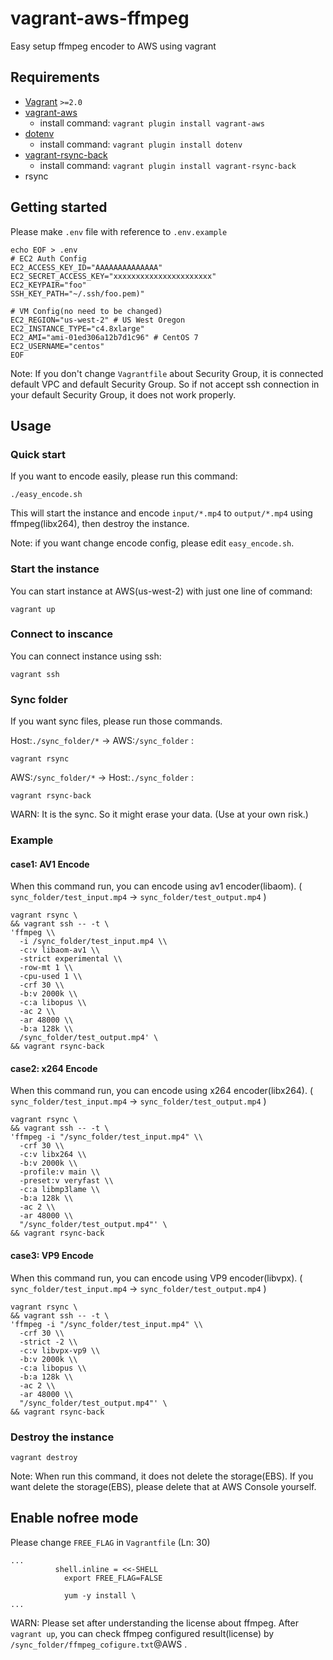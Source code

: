 # vagrant-aws-ffmpeg
Easy setup ffmpeg encoder to AWS using vagrant

## Requirements
- [Vagrant](https://www.vagrantup.com/) `>=2.0`
- [vagrant-aws](https://github.com/mitchellh/vagrant-aws)
  - install command: `vagrant plugin install vagrant-aws`
- [dotenv](https://github.com/bkeepers/dotenv)
  - install command: `vagrant plugin install dotenv`
- [vagrant-rsync-back](https://github.com/smerrill/vagrant-rsync-back)
  - install command: `vagrant plugin install vagrant-rsync-back`
- rsync

## Getting started
Please make `.env` file with reference to `.env.example`

```
echo EOF > .env
# EC2 Auth Config
EC2_ACCESS_KEY_ID="AAAAAAAAAAAAAA"
EC2_SECRET_ACCESS_KEY="xxxxxxxxxxxxxxxxxxxxxx"
EC2_KEYPAIR="foo"
SSH_KEY_PATH="~/.ssh/foo.pem)"

# VM Config(no need to be changed)
EC2_REGION="us-west-2" # US West Oregon
EC2_INSTANCE_TYPE="c4.8xlarge"
EC2_AMI="ami-01ed306a12b7d1c96" # CentOS 7
EC2_USERNAME="centos"
EOF
```

Note:
If you don't change `Vagrantfile` about Security Group, it is connected default VPC and default Security Group.
So if not accept ssh connection in your default Security Group, it does not work properly.


## Usage
### Quick start
If you want to encode easily, please run this command:

```
./easy_encode.sh
```

This will start the instance and encode `input/*.mp4` to `output/*.mp4` using ffmpeg(libx264), then destroy the instance.

Note: if you want change encode config, please edit `easy_encode.sh`.

### Start the instance
You can start instance at AWS(us-west-2) with just one line of command:
```
vagrant up
```

### Connect to inscance
You can connect instance using ssh:
```
vagrant ssh
```

### Sync folder
If you want sync files, please run those commands.

Host:`./sync_folder/*` -> AWS:`/sync_folder` :
```
vagrant rsync
```

AWS:`/sync_folder/*` -> Host:`./sync_folder` :
```
vagrant rsync-back
```

WARN: It is the sync. So it might erase your data. (Use at your own risk.)

### Example
#### case1: AV1 Encode
When this command run, you can encode using av1 encoder(libaom).
( `sync_folder/test_input.mp4` -> `sync_folder/test_output.mp4` )

```
vagrant rsync \
&& vagrant ssh -- -t \
'ffmpeg \\
  -i /sync_folder/test_input.mp4 \\
  -c:v libaom-av1 \\
  -strict experimental \\
  -row-mt 1 \\
  -cpu-used 1 \\
  -crf 30 \\
  -b:v 2000k \\
  -c:a libopus \\
  -ac 2 \\
  -ar 48000 \\
  -b:a 128k \\
  /sync_folder/test_output.mp4' \
&& vagrant rsync-back
```

#### case2: x264 Encode

When this command run, you can encode using x264 encoder(libx264).
( `sync_folder/test_input.mp4` -> `sync_folder/test_output.mp4` )

```
vagrant rsync \
&& vagrant ssh -- -t \
'ffmpeg -i "/sync_folder/test_input.mp4" \\
  -crf 30 \\
  -c:v libx264 \\
  -b:v 2000k \\
  -profile:v main \\
  -preset:v veryfast \\
  -c:a libmp3lame \\
  -b:a 128k \\
  -ac 2 \\
  -ar 48000 \\
  "/sync_folder/test_output.mp4"' \
&& vagrant rsync-back
```

#### case3: VP9 Encode

When this command run, you can encode using VP9 encoder(libvpx).
( `sync_folder/test_input.mp4` -> `sync_folder/test_output.mp4` )

```
vagrant rsync \
&& vagrant ssh -- -t \
'ffmpeg -i "/sync_folder/test_input.mp4" \\
  -crf 30 \\
  -strict -2 \\
  -c:v libvpx-vp9 \\
  -b:v 2000k \\
  -c:a libopus \\
  -b:a 128k \\
  -ac 2 \\
  -ar 48000 \\
  "/sync_folder/test_output.mp4"' \
&& vagrant rsync-back
```

### Destroy the instance
```
vagrant destroy
```

Note: 
When run this command, it does not delete the storage(EBS). If you want delete the storage(EBS), please delete that at AWS Console yourself.

## Enable nofree mode
Please change `FREE_FLAG` in `Vagrantfile` (Ln: 30)

```
...
          shell.inline = <<-SHELL
            export FREE_FLAG=FALSE

            yum -y install \
...
```

WARN: Please set after understanding the license about ffmpeg.
After `vagrant up`, you can check ffmpeg configured result(license) by `/sync_folder/ffmpeg_cofigure.txt`@AWS .
